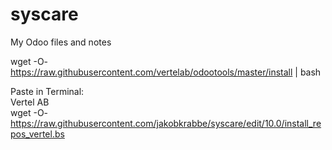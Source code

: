 # syscare
My Odoo files and notes

wget -O- https://raw.githubusercontent.com/vertelab/odootools/master/install | bash

Paste in Terminal:<br>
Vertel AB<br>
wget -O- https://raw.githubusercontent.com/jakobkrabbe/syscare/edit/10.0/install_repos_vertel.bs 
